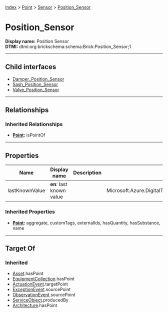 [Index](../../../index.md) > [Point](../../Point.md) > [Sensor](../Sensor.md) > [Position_Sensor](#)
# Position_Sensor

**Display name:** Position Sensor<br />
**DTMI:** dtmi:org:brickschema:schema:Brick:Position_Sensor;1

---

## Child interfaces
* [Damper_Position_Sensor](Damper_Position_Sensor.md)
* [Sash_Position_Sensor](Sash_Position_Sensor.md)
* [Valve_Position_Sensor](Valve_Position_Sensor.md)

---

## Relationships

### Inherited Relationships
* **[Point](../../Point.md):** isPointOf

---

## Properties

|Name|Display name|Description|Schema|Writable|
|-|-|-|-|-|
|lastKnownValue|**en**: last known value||Microsoft.Azure.DigitalTwins.Parser.Models.DTObjectInfo|True|
### Inherited Properties
* **[Point](../../Point.md):** aggregate, customTags, externalIds, hasQuantity, hasSubstance, name

---

## Target Of
### Inherited
* [Asset](../../../Asset/Asset.md).hasPoint
* [EquipmentCollection](../../../Collection/EquipmentCollection.md).hasPoint
* [ActuationEvent](../../../Event/PointEvent/ActuationEvent.md).targetPoint
* [ExceptionEvent](../../../Event/PointEvent/ExceptionEvent.md).sourcePoint
* [ObservationEvent](../../../Event/PointEvent/ObservationEvent.md).sourcePoint
* [ServiceObject](../../../Information/ServiceObject/ServiceObject.md).producedBy
* [Architecture](../../../Space/Architecture/Architecture.md).hasPoint
